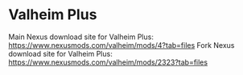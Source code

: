 
# Valheim Plus

Main Nexus download site for Valheim Plus: https://www.nexusmods.com/valheim/mods/4?tab=files
Fork Nexus download site for Valheim Plus: https://www.nexusmods.com/valheim/mods/2323?tab=files
